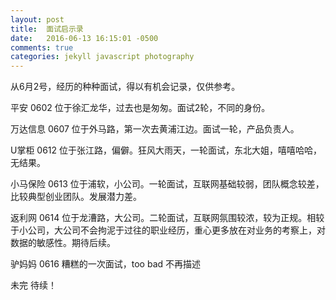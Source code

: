 ```yaml
---
layout: post
title:  面试启示录
date:   2016-06-13 16:15:01 -0500
comments: true
categories: jekyll javascript photography
---
```


从6月2号，经历的种种面试，得以有机会记录，仅供参考。

平安  0602  位于徐汇龙华，过去也是匆匆。面试2轮，不同的身份。

万达信息 0607  位于外马路，第一次去黄浦江边。面试一轮，产品负责人。

U掌柜 0612  位于张江路，偏僻。狂风大雨天，一轮面试，东北大姐，嘻嘻哈哈，无结果。

小马保险 0613  位于浦软，小公司。一轮面试，互联网基础较弱，团队概念较差，比较典型创业团队。发展潜力差。

返利网 0614  位于龙漕路，大公司。二轮面试，互联网氛围较浓，较为正规。相较于小公司，大公司不会拘泥于过往的职业经历，重心更多放在对业务的考察上，对数据的敏感性。期待后续。

驴妈妈  0616  糟糕的一次面试，too bad  不再描述

未完 待续！